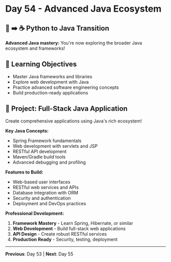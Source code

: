 # Day 54 - Advanced Java Ecosystem

## 🐍 ➡️ ☕ Python to Java Transition

**Advanced Java mastery:** You're now exploring the broader Java ecosystem and frameworks!

## 🎯 Learning Objectives
- Master Java frameworks and libraries
- Explore web development with Java
- Practice advanced software engineering concepts
- Build production-ready applications

## 🚀 Project: Full-Stack Java Application
Create comprehensive applications using Java's rich ecosystem!

**Key Java Concepts:**
- Spring Framework fundamentals
- Web development with servlets and JSP
- RESTful API development
- Maven/Gradle build tools
- Advanced debugging and profiling

**Features to Build:**
- Web-based user interfaces
- RESTful web services and APIs
- Database integration with ORM
- Security and authentication
- Deployment and DevOps practices

**Professional Development:**
1. **Framework Mastery** - Learn Spring, Hibernate, or similar
2. **Web Development** - Build full-stack web applications
3. **API Design** - Create robust RESTful services
4. **Production Ready** - Security, testing, deployment

---
**Previous**: Day 53 | **Next**: Day 55
